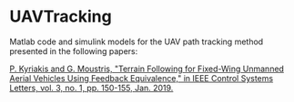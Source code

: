 # UAVTracking

Matlab code and simulink models for the UAV path tracking method presented in the following papers:

[P. Kyriakis and G. Moustris, "Terrain Following for Fixed-Wing Unmanned Aerial Vehicles Using Feedback Equivalence," in IEEE Control Systems Letters, vol. 3, no. 1, pp. 150-155, Jan. 2019.](https://ieeexplore.ieee.org/abstract/document/8408539)
